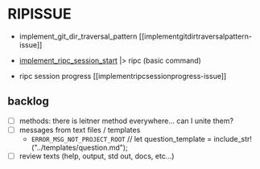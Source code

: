 # RIPISSUE

- implement_git_dir_traversal_pattern [[implementgitdirtraversalpattern-issue]]
- [implement_ripc_session_start](/ripi/Issue/implement_ripc_session_start/description.md)
  |> ripc (basic command)

- ripc session progress [[implementripcsessionprogress-issue]]

## backlog

- [ ] methods: there is leitner method everywhere... can I unite them?
- [ ] messages from text files / templates
  - `ERROR_MSG_NOT_PROJECT_ROOT`
  // let question_template = include_str!("../templates/question.md");
- [ ] review texts (help, output, std out, docs, etc...)
